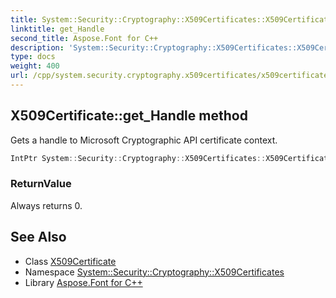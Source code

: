 ```yaml
---
title: System::Security::Cryptography::X509Certificates::X509Certificate::get_Handle method
linktitle: get_Handle
second_title: Aspose.Font for C++
description: 'System::Security::Cryptography::X509Certificates::X509Certificate::get_Handle method. Gets a handle to Microsoft Cryptographic API certificate context in C++.'
type: docs
weight: 400
url: /cpp/system.security.cryptography.x509certificates/x509certificate/get_handle/
---
```

## X509Certificate::get_Handle method


Gets a handle to Microsoft Cryptographic API certificate context.

```cpp
IntPtr System::Security::Cryptography::X509Certificates::X509Certificate::get_Handle() const
```


### ReturnValue

Always returns 0.

## See Also

* Class [X509Certificate](../)
* Namespace [System::Security::Cryptography::X509Certificates](../../)
* Library [Aspose.Font for C++](../../../)
